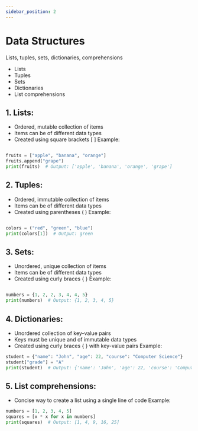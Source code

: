 ```yaml
---
sidebar_position: 2
---
```


# Data Structures

Lists, tuples, sets, dictionaries, comprehensions

- Lists
- Tuples
- Sets
- Dictionaries
- List comprehensions

## 1. Lists:

- Ordered, mutable collection of items
- Items can be of different data types
- Created using square brackets [ ]
  Example:

```python

fruits = ["apple", "banana", "orange"]
fruits.append("grape")
print(fruits)  # Output: ['apple', 'banana', 'orange', 'grape']
```

## 2. Tuples:

- Ordered, immutable collection of items
- Items can be of different data types
- Created using parentheses ( )
  Example:

```python

colors = ("red", "green", "blue")
print(colors[1])  # Output: green
```

## 3. Sets:

- Unordered, unique collection of items
- Items can be of different data types
- Created using curly braces { }
  Example:

```python

numbers = {1, 2, 2, 3, 4, 4, 5}
print(numbers)  # Output: {1, 2, 3, 4, 5}
```

## 4. Dictionaries:

- Unordered collection of key-value pairs
- Keys must be unique and of immutable data types
- Created using curly braces { } with key-value pairs
  Example:

```python
student = {"name": "John", "age": 22, "course": "Computer Science"}
student["grade"] = "A"
print(student)  # Output: {'name': 'John', 'age': 22, 'course': 'Computer Science', 'grade': 'A'}
```

## 5. List comprehensions:

- Concise way to create a list using a single line of code
  Example:

```python
numbers = [1, 2, 3, 4, 5]
squares = [x * x for x in numbers]
print(squares)  # Output: [1, 4, 9, 16, 25]
```
